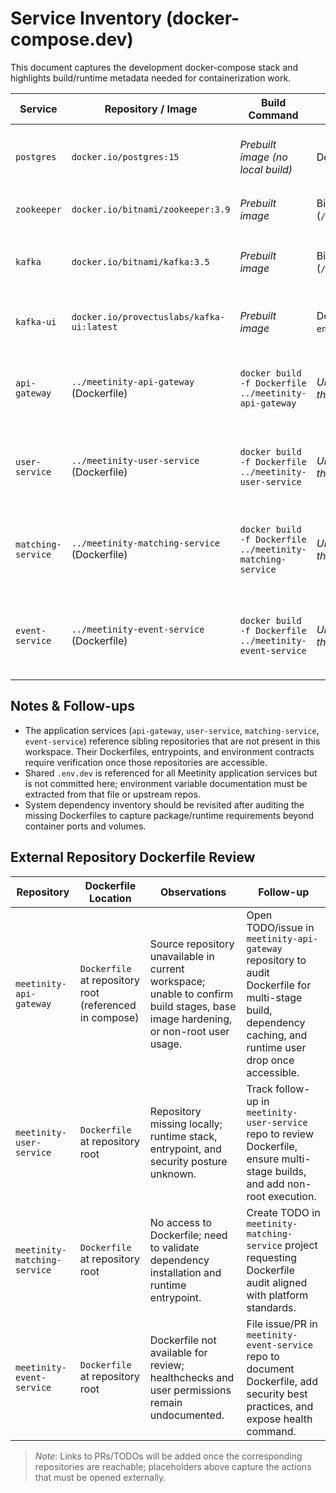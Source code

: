 # Service Inventory (docker-compose.dev)

This document captures the development docker-compose stack and highlights build/runtime metadata needed for containerization work.

| Service | Repository / Image | Build Command | Runtime Entrypoint | Environment Variables | System Dependencies |
|---------|--------------------|---------------|--------------------|-----------------------|---------------------|
| `postgres` | `docker.io/postgres:15` | _Prebuilt image (no local build)_ | Default `docker-entrypoint.sh postgres` | `POSTGRES_USER`, `POSTGRES_PASSWORD`, `POSTGRES_DB` (defaults provided in compose) | Binds `${POSTGRES_PORT:-5432}` to host, persistent volume `postgres-data`, healthcheck `pg_isready`, requires `meetinity-net` bridge |
| `zookeeper` | `docker.io/bitnami/zookeeper:3.9` | _Prebuilt image_ | Bitnami default entrypoint (`/opt/bitnami/scripts/zookeeper/run.sh`) | `ZOO_ENABLE_AUTH=no`, `ALLOW_ANONYMOUS_LOGIN=yes` | Exposes `2181`, mounts `zookeeper-data`, joins `meetinity-net` |
| `kafka` | `docker.io/bitnami/kafka:3.5` | _Prebuilt image_ | Bitnami default entrypoint (`/opt/bitnami/scripts/kafka/run.sh`) | `KAFKA_BROKER_ID=1`, `KAFKA_CFG_ZOOKEEPER_CONNECT=zookeeper:2181`, `KAFKA_CFG_LISTENERS=PLAINTEXT://:9092`, `KAFKA_CFG_ADVERTISED_LISTENERS=PLAINTEXT://kafka:9092`, `ALLOW_PLAINTEXT_LISTENER=yes` | Maps `${KAFKA_PORT:-9092}`, persistent volume `kafka-data`, depends on `zookeeper`, healthcheck `kafka-topics.sh --list`, network `meetinity-net` |
| `kafka-ui` | `docker.io/provectuslabs/kafka-ui:latest` | _Prebuilt image_ | Default entrypoint (`/docker-entrypoint.sh`) serving web UI | `KAFKA_CLUSTERS_0_NAME=meetinity`, `KAFKA_CLUSTERS_0_BOOTSTRAPSERVERS=kafka:9092` | Publishes `${KAFKA_UI_PORT:-8085}`, depends on healthy `kafka`, network `meetinity-net` |
| `api-gateway` | `../meetinity-api-gateway` (Dockerfile) | `docker build -f Dockerfile ../meetinity-api-gateway` | _Unknown – Dockerfile not available in this repo_ | Loads `.env.dev` (not in repo); runtime variables pending repo access | Binds `${API_GATEWAY_PORT:-8080}`, depends on healthy `postgres` & `kafka`, volume mount `../meetinity-api-gateway:/app`, network `meetinity-net` |
| `user-service` | `../meetinity-user-service` (Dockerfile) | `docker build -f Dockerfile ../meetinity-user-service` | _Unknown – Dockerfile not available in this repo_ | Loads `.env.dev`; service-specific variables need confirmation | Binds `${USER_SERVICE_PORT:-8081}`, depends on healthy `postgres` & `kafka`, volume mount `../meetinity-user-service:/app`, network `meetinity-net` |
| `matching-service` | `../meetinity-matching-service` (Dockerfile) | `docker build -f Dockerfile ../meetinity-matching-service` | _Unknown – Dockerfile not available in this repo_ | Loads `.env.dev`; service-specific variables need confirmation | Binds `${MATCHING_SERVICE_PORT:-8082}`, depends on healthy `postgres` & `kafka`, volume mount `../meetinity-matching-service:/app`, network `meetinity-net` |
| `event-service` | `../meetinity-event-service` (Dockerfile) | `docker build -f Dockerfile ../meetinity-event-service` | _Unknown – Dockerfile not available in this repo_ | Loads `.env.dev`; service-specific variables need confirmation | Binds `${EVENT_SERVICE_PORT:-8083}`, depends on healthy `postgres` & `kafka`, volume mount `../meetinity-event-service:/app`, network `meetinity-net` |

## Notes & Follow-ups
- The application services (`api-gateway`, `user-service`, `matching-service`, `event-service`) reference sibling repositories that are not present in this workspace. Their Dockerfiles, entrypoints, and environment contracts require verification once those repositories are accessible.
- Shared `.env.dev` is referenced for all Meetinity application services but is not committed here; environment variable documentation must be extracted from that file or upstream repos.
- System dependency inventory should be revisited after auditing the missing Dockerfiles to capture package/runtime requirements beyond container ports and volumes.

## External Repository Dockerfile Review
| Repository | Dockerfile Location | Observations | Follow-up |
|------------|---------------------|--------------|-----------|
| `meetinity-api-gateway` | `Dockerfile` at repository root (referenced in compose) | Source repository unavailable in current workspace; unable to confirm build stages, base image hardening, or non-root user usage. | Open TODO/issue in `meetinity-api-gateway` repository to audit Dockerfile for multi-stage build, dependency caching, and runtime user drop once accessible. |
| `meetinity-user-service` | `Dockerfile` at repository root | Repository missing locally; runtime stack, entrypoint, and security posture unknown. | Track follow-up in `meetinity-user-service` repo to review Dockerfile, ensure multi-stage builds, and add non-root execution. |
| `meetinity-matching-service` | `Dockerfile` at repository root | No access to Dockerfile; need to validate dependency installation and runtime entrypoint. | Create TODO in `meetinity-matching-service` project requesting Dockerfile audit aligned with platform standards. |
| `meetinity-event-service` | `Dockerfile` at repository root | Dockerfile not available for review; healthchecks and user permissions remain undocumented. | File issue/PR in `meetinity-event-service` repo to document Dockerfile, add security best practices, and expose health command. |

> _Note_: Links to PRs/TODOs will be added once the corresponding repositories are reachable; placeholders above capture the actions that must be opened externally.
